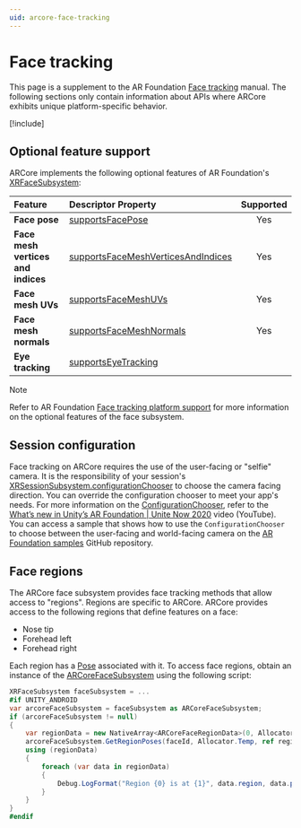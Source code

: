 ```yaml
---
uid: arcore-face-tracking
---
```

# Face tracking

This page is a supplement to the AR Foundation [Face tracking](xref:arfoundation-face-tracking) manual. The following sections only contain information about APIs where ARCore exhibits unique platform-specific behavior.

[!include[](../snippets/arf-docs-tip.md)]

## Optional feature support

ARCore implements the following optional features of AR Foundation's [XRFaceSubsystem](xref:UnityEngine.XR.ARSubsystems.XRFaceSubsystem):

| Feature | Descriptor Property | Supported |
| :------ | :--------------- | :----: |
| **Face pose** | [supportsFacePose](xref:UnityEngine.XR.ARSubsystems.XRFaceSubsystemDescriptor.supportsFacePose) | Yes |
| **Face mesh vertices and indices** | [supportsFaceMeshVerticesAndIndices](xref:UnityEngine.XR.ARSubsystems.XRFaceSubsystemDescriptor.supportsFaceMeshVerticesAndIndices) | Yes |
| **Face mesh UVs** | [supportsFaceMeshUVs](xref:UnityEngine.XR.ARSubsystems.XRFaceSubsystemDescriptor.supportsFaceMeshUVs) | Yes |
| **Face mesh normals** | [supportsFaceMeshNormals](xref:UnityEngine.XR.ARSubsystems.XRFaceSubsystemDescriptor.supportsFaceMeshNormals) | Yes |
| **Eye tracking** |  [supportsEyeTracking](xref:UnityEngine.XR.ARSubsystems.XRFaceSubsystemDescriptor.supportsEyeTracking) | |

> [!NOTE]
> Refer to AR Foundation [Face tracking platform support](xref:arfoundation-face-tracking-platform-support) for more information
> on the optional features of the face subsystem.

## Session configuration

Face tracking on ARCore requires the use of the user-facing or "selfie" camera. It is the responsibility of your session's [XRSessionSubsystem.configurationChooser](xref:UnityEngine.XR.ARSubsystems.XRSessionSubsystem.configurationChooser) to choose the camera facing direction. You can override the configuration chooser to meet your app's needs. For more information on the [ConfigurationChooser](xref:UnityEngine.XR.ARSubsystems.ConfigurationChooser), refer to the [What’s new in Unity’s AR Foundation | Unite Now 2020](https://www.youtube.com/watch?v=jBRxY2KnrUs&t=677s) video (YouTube). You can access a sample that shows how to use the `ConfigurationChooser` to choose between the user-facing and world-facing camera on the [AR Foundation samples](https://github.com/Unity-Technologies/arfoundation-samples/tree/5.1/Assets/Scenes/Configurations) GitHub repository.

## Face regions

The ARCore face subsystem provides face tracking methods that allow access to "regions". Regions are specific to ARCore. ARCore provides access to the following regions that define features on a face:

- Nose tip
- Forehead left
- Forehead right

Each region has a [Pose](xref:UnityEngine.Pose) associated with it. To access face regions, obtain an instance of the [ARCoreFaceSubsystem](xref:UnityEngine.XR.ARCore.ARCoreFaceSubsystem) using the following script:

```csharp
XRFaceSubsystem faceSubsystem = ...
#if UNITY_ANDROID
var arcoreFaceSubsystem = faceSubsystem as ARCoreFaceSubsystem;
if (arcoreFaceSubsystem != null)
{
    var regionData = new NativeArray<ARCoreFaceRegionData>(0, Allocator.Temp);
    arcoreFaceSubsystem.GetRegionPoses(faceId, Allocator.Temp, ref regionData);
    using (regionData)
    {
        foreach (var data in regionData)
        {
            Debug.LogFormat("Region {0} is at {1}", data.region, data.pose);
        }
    }
}
#endif
```
